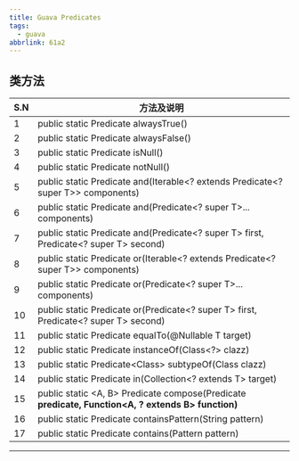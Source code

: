 ```yaml
---
title: Guava Predicates
tags:
  - guava
abbrlink: 61a2
---
```


## 类方法

| S.N  | 方法及说明                                                   |
| ---- | ------------------------------------------------------------ |
| 1    | public static <T> Predicate<T> alwaysTrue()                  |
| 2    | public static <T> Predicate<T> alwaysFalse()                 |
| 3    | public static <T> Predicate<T> isNull()                      |
| 4    | public static <T> Predicate<T> notNull()                     |
| 5    | public static <T> Predicate<T> and(Iterable<? extends Predicate<? super T>> components) |
| 6    | public static <T> Predicate<T> and(Predicate<? super T>... components) |
| 7    | public static <T> Predicate<T> and(Predicate<? super T> first, Predicate<? super T> second) |
| 8    | public static <T> Predicate<T> or(Iterable<? extends Predicate<? super T>> components) |
| 9    | public static <T> Predicate<T> or(Predicate<? super T>... components) |
| 10   | public static <T> Predicate<T> or(Predicate<? super T> first, Predicate<? super T> second) |
| 11   | public static <T> Predicate<T> equalTo(@Nullable T target)   |
| 12   | public static Predicate<Object> instanceOf(Class<?> clazz)   |
| 13   | public static Predicate<Class<?>> subtypeOf(Class<?> clazz)  |
| 14   | public static <T> Predicate<T> in(Collection<? extends T> target) |
| 15   | public static <A, B> Predicate<A> compose(Predicate<B> predicate, Function<A, ? extends B> function) |
| 16   | public static Predicate<CharSequence> containsPattern(String pattern) |
| 17   | public static Predicate<CharSequence> contains(Pattern pattern) |

---